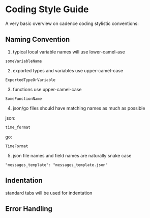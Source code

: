 # Coding Style Guide

A very basic overview on cadence coding stylistic conventions: 

## Naming Convention

1. typical local variable names will use lower-camel-ase

```
someVariableName
```

2. exported types and variables use upper-camel-case

```
ExportedTypeOrVariable
```

3. functions use upper-camel-case

```
SomeFunctionName
```

4. json/go files should have matching names as much as possible

json:

```
time_format
```

go:

```
TimeFormat
```

5. json file names and field names are naturally snake case

```
"messages_template": "messages_template.json"
```

## Indentation

standard tabs will be used for indentation

## Error Handling



